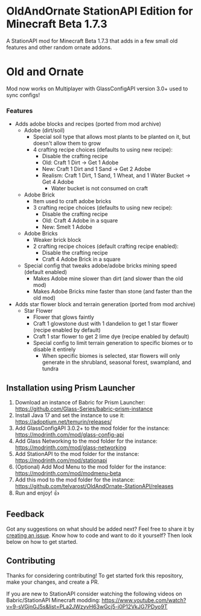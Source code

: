 # OldAndOrnate StationAPI Edition for Minecraft Beta 1.7.3

A StationAPI mod for Minecraft Beta 1.7.3 that adds in a few small old features and other random ornate addons.

# Old and Ornate
Mod now works on Multiplayer with GlassConfigAPI version 3.0+ used to sync configs!

### Features
* Adds adobe blocks and recipes (ported from mod archive)
  * Adobe (dirt/soil)
    * Special soil type that allows most plants to be planted on it, but doesn't allow them to grow
    * 4 crafting recipe choices (defaults to using new recipe):
      * Disable the crafting recipe
      * Old: Craft 1 Dirt -> Get 1 Adobe
      * New: Craft 1 Dirt and 1 Sand -> Get 2 Adobe
      * Realism: Craft 1 Dirt, 1 Sand, 1 Wheat, and 1 Water Bucket -> Get 4 Adobe
        * Water bucket is not consumed on craft
  * Adobe Brick
    * Item used to craft adobe bricks
    * 3 crafting recipe choices (defaults to using new recipe):
      * Disable the crafting recipe
      * Old: Craft 4 Adobe in a square
      * New: Smelt 1 Adobe
  * Adobe Bricks
    * Weaker brick block
    * 2 crafting recipe choices (default crafting recipe enabled):
      * Disable the crafting recipe
      * Craft 4 Adobe Brick in a square
  * Special config that tweaks adobe/adobe bricks mining speed (default enabled)
    * Makes Adobe mine slower than dirt (and slower than the old mod)
    * Makes Adobe Bricks mine faster than stone (and faster than the old mod)
* Adds star flower block and terrain generation (ported from mod archive)
  * Star Flower
    * Flower that glows faintly
    * Craft 1 glowstone dust with 1 dandelion to get 1 star flower (recipe enabled by default)
    * Craft 1 star flower to get 2 lime dye (recipe enabled by default)
    * Special config to limit terrain generation to specific biomes or to disable it entirely
      * When specific biomes is selected, star flowers will only generate in the shrubland, seasonal forest, swampland, and tundra

## Installation using Prism Launcher

1. Download an instance of Babric for Prism Launcher: https://github.com/Glass-Series/babric-prism-instance
2. Install Java 17 and set the instance to use it: https://adoptium.net/temurin/releases/
3. Add GlassConfigAPI 3.0.2+ to the mod folder for the instance: https://modrinth.com/mod/glass-config-api
4. Add Glass Networking to the mod folder for the instance: https://modrinth.com/mod/glass-networking
5. Add StationAPI to the mod folder for the instance: https://modrinth.com/mod/stationapi
6. (Optional) Add Mod Menu to the mod folder for the instance: https://modrinth.com/mod/modmenu-beta
7. Add this mod to the mod folder for the instance: https://github.com/telvarost/OldAndOrnate-StationAPI/releases
8. Run and enjoy! 👍

## Feedback

Got any suggestions on what should be added next? Feel free to share it by [creating an issue](https://github.com/telvarost/OldAndOrnate-StationAPI/issues/new). Know how to code and want to do it yourself? Then look below on how to get started.

## Contributing

Thanks for considering contributing! To get started fork this repository, make your changes, and create a PR. 

If you are new to StationAPI consider watching the following videos on Babric/StationAPI Minecraft modding: https://www.youtube.com/watch?v=9-sVGjnGJ5s&list=PLa2JWzyvH63wGcj5-i0P12VkJG7PDyo9T
